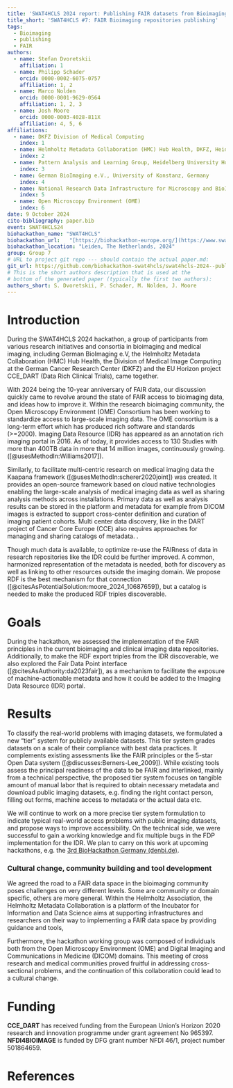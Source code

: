 ```yaml
---
title: 'SWAT4HCLS 2024 report: Publishing FAIR datasets from Bioimaging repositories'
title_short: 'SWAT4HCLS #7: FAIR Bioimaging repositories publishing'
tags:
  - Bioimaging
  - publishing
  - FAIR
authors:
  - name: Stefan Dvoretskii
    affiliation: 1
  - name: Philipp Schader
    orcid: 0000-0002-6075-0757
    affiliation: 1, 2
  - name: Marco Nolden
    orcid: 0000-0001-9629-0564
    affiliation: 1, 2, 3
  - name: Josh Moore
    orcid: 0000-0003-4028-811X
    affiliation: 4, 5, 6
affiliations:
  - name: DKFZ Division of Medical Computing
    index: 1
  - name: Helmholtz Metadata Collaboration (HMC) Hub Health, DKFZ, Heidelberg, Germany
    index: 2
  - name: Pattern Analysis and Learning Group, Heidelberg University Hospital
    index: 3
  - name: German BioImaging e.V., University of Konstanz, Germany
    index: 4
  - name: National Research Data Infrastructure for Microscopy and BioImage Analysis (NFDI4BIOIMAGE)
    index: 5
  - name: Open Microscopy Environment (OME)
    index: 6
date: 9 October 2024
cito-bibliography: paper.bib
event: SWAT4HCLS24
biohackathon_name: "SWAT4HCLS"
biohackathon_url:   "[https://biohackathon-europe.org/](https://www.swat4ls.org/workshops/leiden2024/hackathon/)"
biohackathon_location: "Leiden, The Netherlands, 2024"
group: Group 7
# URL to project git repo --- should contain the actual paper.md:
git_url: https://github.com/biohackathon-swat4hcls/swat4hcls-2024--publishing-fair-datasets-from-bioimaging-repositories.git
# This is the short authors description that is used at the
# bottom of the generated paper (typically the first two authors):
authors_short: S. Dvoretskii, P. Schader, M. Nolden, J. Moore
---
```



# **Introduction**

During the SWAT4HCLS 2024 hackathon, a group of participants from various
research initiatives and consortia in bioimaging and medical imaging, including
German BioImaging e.V, the Helmholtz Metadata Collaboration (HMC) Hub Health,
the Division of Medical Image Computing at the German Cancer Research Center
(DKFZ) and the EU Horizon project CCE\_DART (Data Rich Clinical Trials), came
together.

With 2024 being the 10-year anniversary of FAIR data, our discussion quickly
came to revolve around the state of FAIR access to bioimaging data, and ideas
how to improve it. Within the research bioimaging community, the Open
Microscopy Environment (OME) Consortium has been working to standardize access
to large-scale imaging data. The OME consortium is a long-term effort which has
produced rich software and standards (\>=2000). Imaging Data Resource (IDR) has
appeared as an annotation rich imaging portal in 2016\. As of today, it
provides access to 130 Studies with more than 400TB data in more that 14
million images, continuously growing. ([@usesMethodIn:Williams2017]). 

Similarly, to facilitate multi-centric research on medical imaging data the
Kaapana framework ([@usesMethodIn:scherer2020joint]) was created. It provides
an open-source framework based on cloud native technologies enabling the
large-scale analysis of medical imaging data as well as sharing analysis
methods across installations. Primary data as well as analysis results can be
stored in the platform and metadata for example from DICOM images is extracted
to support cross-center definition and curation of imaging patient cohorts.
Multi center data discovery, like in the DART project of Cancer Core Europe
(CCE) also requires approaches for managing and sharing catalogs of metadata. .

Though much data is available, to optimize re-use the FAIRness of data in
research repositories like the IDR could be further improved. A common,
harmonized representation of the metadata is needed, both for discovery as well
as linking to other resources outside the imaging domain. We propose RDF is the
best mechanism for that connection
([@citesAsPotentialSolution:moore_2024_10687659]), but a catalog is needed to
make the produced RDF triples discoverable.


# **Goals**

During the hackathon, we assessed the implementation of the FAIR principles in
the current bioimaging and clinical imaging data repositories. Additionally, to
make the RDF export triples from the IDR discoverable, we also explored the
Fair Data Point interface ([@citesAsAuthority:da2023fair]), as a mechanism to
facilitate the exposure of machine-actionable metadata and how it could be
added to the Imaging Data Resource (IDR) portal. 


# **Results**

To classify the real-world problems with imaging datasets, we formulated a new
“tier” system for publicly available datasets. This tier system grades datasets
on a scale of their compliance with best data practices. It complements
existing assessments like the FAIR principles or the 5-star Open Data system
([@discusses:Berners-Lee_2009]). While existing tools assess the principal
readiness of the data to be FAIR and interlinked, mainly from a technical
perspective, the proposed tier system focuses on tangible amount of manual
labor that is required to obtain necessary metadata and download public imaging
datasets, e.g. finding the right contact person, filling out forms, machine
access to metadata or the actual data etc.

We will continue to work on a more precise tier system formulation to indicate
typical real-world access problems with public imaging datasets, and propose
ways to improve accessibility. On the technical side, we were successful to
gain a working knowledge and fix multiple bugs in the FDP implementation for
the IDR. We plan to carry on this work at upcoming hackathons, e.g. the
[3rd BioHackathon Germany (denbi.de)](https://www.denbi.de/de-nbi-events/1678-biohackathon-germany-3).


### **Cultural change, community building and tool development**

We agreed the road to a FAIR data space in the bioimaging community poses
challenges on very different levels. Some are community or domain specific,
others are more general. Within the Helmholtz Association, the Helmholtz
Metadata Collaboration is a platform of the Incubator for Information and Data
Science aims at supporting infrastructures and researchers on their way to
implementing a FAIR data space by providing guidance and tools,

Furthermore, the hackathon working group was composed of individuals both from
the Open Microscopy Environment (OME) and Digital Imaging and Communications in
Medicine (DICOM) domains. This meeting of cross research and medical
communities proved fruitful in addressing cross-sectional problems, and the
continuation of this collaboration could lead to a cultural change.


# **Funding**

**CCE\_DART** has received funding from the European Union’s Horizon 2020
research and innovation programme under grant agreement No 965397.
**NFDI4BIOIMAGE** is funded by DFG grant number NFDI 46/1, project number
501864659.

# **References**
